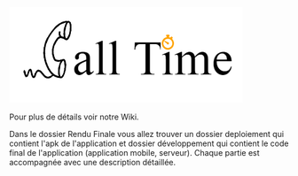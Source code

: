 
![](https://github.com/meriemchebaane/CallTime/blob/master/call%20time.png)

Pour plus de détails voir notre Wiki.

Dans le dossier Rendu Finale vous allez trouver un dossier deploiement qui contient l'apk de l'application et dossier développement qui contient le code final de l'application (application mobile, serveur). Chaque partie est accompagnée avec une description détaillée.



